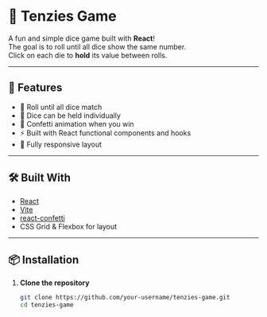# 🎲 Tenzies Game

A fun and simple dice game built with **React**!  
The goal is to roll until all dice show the same number.  
Click on each die to **hold** its value between rolls.

---

## 🚀 Features

- 🎯 Roll until all dice match  
- 🎨 Dice can be held individually  
- 🎉 Confetti animation when you win  
- ⚡ Built with React functional components and hooks  
- 🔄 Fully responsive layout  

---

## 🛠️ Built With

- [React](https://react.dev/)  
- [Vite](https://vitejs.dev/)  
- [react-confetti](https://www.npmjs.com/package/react-confetti)  
- CSS Grid & Flexbox for layout  

---

## 📦 Installation

1. **Clone the repository**
   ```bash
   git clone https://github.com/your-username/tenzies-game.git
   cd tenzies-game
